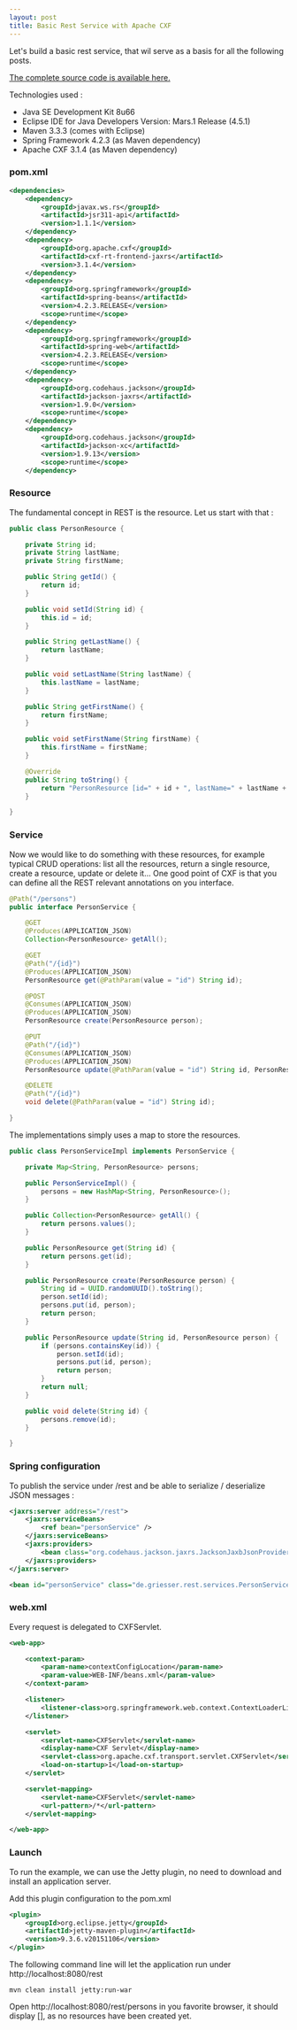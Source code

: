 ```yaml
---
layout: post
title: Basic Rest Service with Apache CXF
---
```


Let's build a basic rest service, that wil serve as a basis for all the following posts.

[The complete source code is available here.](https://github.com/nadegegriesser/code-samples/tree/1.0.0)

Technologies used :

* Java SE Development Kit 8u66
* Eclipse IDE for Java Developers Version: Mars.1 Release (4.5.1)
* Maven 3.3.3 (comes with Eclipse)
* Spring Framework 4.2.3 (as Maven dependency)
* Apache CXF 3.1.4 (as Maven dependency)


### pom.xml

```xml
<dependencies>
	<dependency>
		<groupId>javax.ws.rs</groupId>
		<artifactId>jsr311-api</artifactId>
		<version>1.1.1</version>
	</dependency>
	<dependency>
		<groupId>org.apache.cxf</groupId>
		<artifactId>cxf-rt-frontend-jaxrs</artifactId>
		<version>3.1.4</version>
	</dependency>
	<dependency>
		<groupId>org.springframework</groupId>
		<artifactId>spring-beans</artifactId>
		<version>4.2.3.RELEASE</version>
		<scope>runtime</scope>
	</dependency>
	<dependency>
		<groupId>org.springframework</groupId>
		<artifactId>spring-web</artifactId>
		<version>4.2.3.RELEASE</version>
		<scope>runtime</scope>
	</dependency>
	<dependency>
		<groupId>org.codehaus.jackson</groupId>
		<artifactId>jackson-jaxrs</artifactId>
		<version>1.9.0</version>
		<scope>runtime</scope>
	</dependency>
	<dependency>
		<groupId>org.codehaus.jackson</groupId>
		<artifactId>jackson-xc</artifactId>
		<version>1.9.13</version>
		<scope>runtime</scope>
	</dependency>
```

### Resource

The fundamental concept in REST is the resource. Let us start with that :

```java
public class PersonResource {

    private String id;
    private String lastName;
    private String firstName;

    public String getId() {
        return id;
    }

    public void setId(String id) {
        this.id = id;
    }

    public String getLastName() {
        return lastName;
    }

    public void setLastName(String lastName) {
        this.lastName = lastName;
    }

    public String getFirstName() {
        return firstName;
    }

    public void setFirstName(String firstName) {
        this.firstName = firstName;
    }

    @Override
    public String toString() {
        return "PersonResource [id=" + id + ", lastName=" + lastName + ", firstName=" + firstName + "]";
    }

}
```

### Service

Now we would like to do something with these resources, for example typical CRUD operations: list all the resources, return a single resource, create a resource, update or delete it...
One good point of CXF is that you can define all the REST relevant annotations on you interface.
```java
@Path("/persons")
public interface PersonService {

    @GET
    @Produces(APPLICATION_JSON)
    Collection<PersonResource> getAll();

    @GET
    @Path("/{id}")
    @Produces(APPLICATION_JSON)
    PersonResource get(@PathParam(value = "id") String id);

    @POST
    @Consumes(APPLICATION_JSON)
    @Produces(APPLICATION_JSON)
    PersonResource create(PersonResource person);

    @PUT
    @Path("/{id}")
    @Consumes(APPLICATION_JSON)
    @Produces(APPLICATION_JSON)
    PersonResource update(@PathParam(value = "id") String id, PersonResource person);

    @DELETE
    @Path("/{id}")
    void delete(@PathParam(value = "id") String id);

}
```

The implementations simply uses a map to store the resources.
```java
public class PersonServiceImpl implements PersonService {

    private Map<String, PersonResource> persons;

    public PersonServiceImpl() {
        persons = new HashMap<String, PersonResource>();
    }

    public Collection<PersonResource> getAll() {
        return persons.values();
    }

    public PersonResource get(String id) {
        return persons.get(id);
    }

    public PersonResource create(PersonResource person) {
        String id = UUID.randomUUID().toString();
        person.setId(id);
        persons.put(id, person);
        return person;
    }

    public PersonResource update(String id, PersonResource person) {
        if (persons.containsKey(id)) {
            person.setId(id);
            persons.put(id, person);
            return person;
        }
        return null;
    }

    public void delete(String id) {
        persons.remove(id);
    }

}
```

### Spring configuration

To publish the service under /rest and be able to serialize / deserialize JSON messages :
```xml
<jaxrs:server address="/rest">
    <jaxrs:serviceBeans>
        <ref bean="personService" />
    </jaxrs:serviceBeans>
    <jaxrs:providers>
        <bean class="org.codehaus.jackson.jaxrs.JacksonJaxbJsonProvider" />
    </jaxrs:providers>
</jaxrs:server>

<bean id="personService" class="de.griesser.rest.services.PersonServiceImpl" />
```

### web.xml

Every request is delegated to CXFServlet.
```xml
<web-app>

    <context-param>
        <param-name>contextConfigLocation</param-name>
        <param-value>WEB-INF/beans.xml</param-value>
    </context-param>

    <listener>
        <listener-class>org.springframework.web.context.ContextLoaderListener</listener-class>
    </listener>

    <servlet>
        <servlet-name>CXFServlet</servlet-name>
        <display-name>CXF Servlet</display-name>
        <servlet-class>org.apache.cxf.transport.servlet.CXFServlet</servlet-class>
        <load-on-startup>1</load-on-startup>
    </servlet>

    <servlet-mapping>
        <servlet-name>CXFServlet</servlet-name>
        <url-pattern>/*</url-pattern>
    </servlet-mapping>

</web-app>
```

### Launch

To run the example, we can use the Jetty plugin, no need to download and install an application server.

Add this plugin configuration to the pom.xml
```xml
<plugin>
	<groupId>org.eclipse.jetty</groupId>
	<artifactId>jetty-maven-plugin</artifactId>
	<version>9.3.6.v20151106</version>
</plugin>
```

The following command line will let the application run under http://localhost:8080/rest

```shell
mvn clean install jetty:run-war
```

Open http://localhost:8080/rest/persons in you favorite browser, it should display [], as no resources have been created yet.
